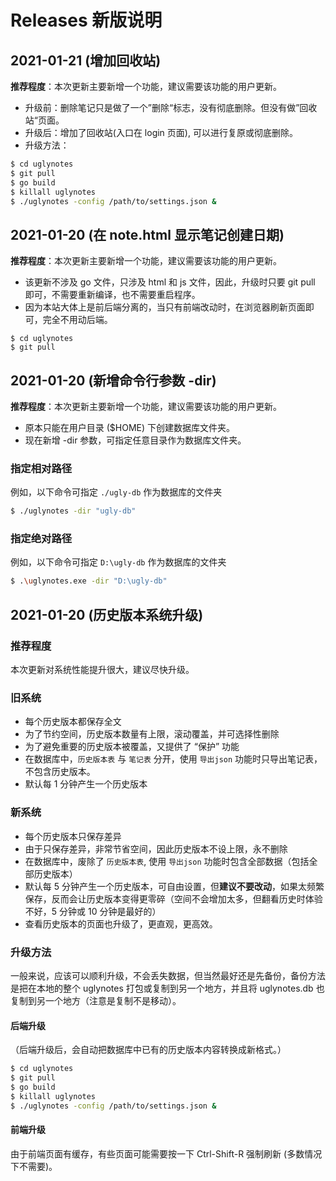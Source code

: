 # Releases 新版说明


## 2021-01-21 (增加回收站)

**推荐程度**：本次更新主要新增一个功能，建议需要该功能的用户更新。

- 升级前：删除笔记只是做了一个”删除“标志，没有彻底删除。但没有做”回收站“页面。
- 升级后：增加了回收站(入口在 login 页面), 可以进行复原或彻底删除。
- 升级方法：

```sh
$ cd uglynotes
$ git pull
$ go build
$ killall uglynotes
$ ./uglynotes -config /path/to/settings.json &
```


## 2021-01-20 (在 note.html 显示笔记创建日期)

**推荐程度**：本次更新主要新增一个功能，建议需要该功能的用户更新。

- 该更新不涉及 go 文件，只涉及 html 和 js 文件，因此，升级时只要 git pull 即可，不需要重新编译，也不需要重启程序。
- 因为本站大体上是前后端分离的，当只有前端改动时，在浏览器刷新页面即可，完全不用动后端。

```
$ cd uglynotes
$ git pull
```

## 2021-01-20 (新增命令行参数 -dir)

**推荐程度**：本次更新主要新增一个功能，建议需要该功能的用户更新。

- 原本只能在用户目录 ($HOME) 下创建数据库文件夹。
- 现在新增 -dir 参数，可指定任意目录作为数据库文件夹。

### 指定相对路径

例如，以下命令可指定 `./ugly-db` 作为数据库的文件夹

```sh
$ ./uglynotes -dir "ugly-db"
```

### 指定绝对路径

例如，以下命令可指定 `D:\ugly-db` 作为数据库的文件夹

```sh
$ .\uglynotes.exe -dir "D:\ugly-db" 
```


## 2021-01-20 (历史版本系统升级)

### 推荐程度

本次更新对系统性能提升很大，建议尽快升级。

### 旧系统

- 每个历史版本都保存全文
- 为了节约空间，历史版本数量有上限，滚动覆盖，并可选择性删除
- 为了避免重要的历史版本被覆盖，又提供了 “保护” 功能
- 在数据库中，`历史版本表` 与 `笔记表` 分开，使用 `导出json` 功能时只导出笔记表，不包含历史版本。
- 默认每 1 分钟产生一个历史版本

### 新系统

- 每个历史版本只保存差异
- 由于只保存差异，非常节省空间，因此历史版本不设上限，永不删除
- 在数据库中，废除了 `历史版本表`, 使用 `导出json` 功能时包含全部数据（包括全部历史版本）
- 默认每 5 分钟产生一个历史版本，可自由设置，但**建议不要改动**，如果太频繁保存，反而会让历史版本变得更零碎（空间不会增加太多，但翻看历史时体验不好，5 分钟或 10 分钟是最好的）
- 查看历史版本的页面也升级了，更直观，更高效。

### 升级方法

一般来说，应该可以顺利升级，不会丢失数据，但当然最好还是先备份，备份方法是把在本地的整个 uglynotes 打包或复制到另一个地方，并且将 uglynotes.db 也复制到另一个地方（注意是复制不是移动）。

#### 后端升级

（后端升级后，会自动把数据库中已有的历史版本内容转换成新格式。）

```sh
$ cd uglynotes
$ git pull
$ go build
$ killall uglynotes
$ ./uglynotes -config /path/to/settings.json &
```

#### 前端升级

由于前端页面有缓存，有些页面可能需要按一下 Ctrl-Shift-R 强制刷新 (多数情况下不需要)。
